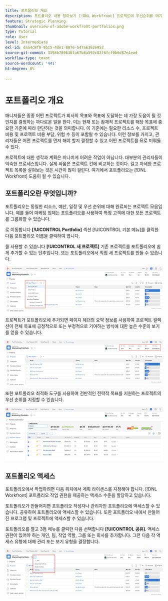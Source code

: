 ```yaml
---
title: 포트폴리오 개요
description: 포트폴리오 내용 알아보기 [!DNL Workfront] 프로젝트에 우선순위를 매기고 프로젝트를 서로 비교하는 데 도움이 되는 방법입니다.
feature: Strategic Planning
thumbnail: overview-of-adobe-workfront-portfolios.png
type: Tutorial
role: User
level: Intermediate
exl-id: daa4c8f8-9b15-4de1-8976-547a6362e952
source-git-commit: 3398b789630fa67b8a592c82f6fcf0b6d87e4ead
workflow-type: tm+mt
source-wordcount: '441'
ht-degree: 0%

---
```


# 포트폴리오 개요

매니저들은 종종 어떤 프로젝트가 회사의 목표와 목표에 도달하는 데 가장 도움이 될 것인지를 결정하는 까다로운 일을 한다. 이는 현재 또는 잠재적 프로젝트를 해당 목표에 중요한 기준에 따라 판단하는 것을 의미합니다. 이 기준에는 필요한 리소스 수, 프로젝트 비용 및 프로젝트 비용 부담, 위험 수 등이 포함될 수 있습니다. 이런 정보를 가지고, 관리자들은 어떤 프로젝트를 먼저 해야 할지 결정할 수 있고 어떤 프로젝트를 뒤로 미뤄둘 수 있다.

프로젝트에 대한 생각과 계획은 지나치게 어려운 작업이 아닙니다. 대부분의 관리자들이 익숙한 프로세스입니다. 실제 싸움은 프로젝트 간에 비교하는 것이다. 길고 자세한 프로젝트 목록을 살펴보는 것은 시간이 많이 걸린다. 여기에서 포트폴리오는 [!DNL  Workfront] 도움이 될 수 있습니다.

## 포트폴리오란 무엇입니까?

포트폴리오는 동일한 리소스, 예산, 일정 및 우선 순위에 대해 완료되는 프로젝트 모음입니다. 예를 들어 마케팅 업체는 포트폴리오를 사용하여 특정 고객에 대한 모든 프로젝트를 그룹화할 수 있습니다.

로 이동합니다 **[!UICONTROL Portfolio]** 섹션 [!UICONTROL 기본 메뉴]를 클릭한 다음 포트폴리오 이름을 클릭하여 엽니다.

를 사용할 수 있습니다 **[!UICONTROL 새 프로젝트]** 기존 프로젝트를 포트폴리오에 쉽게 추가할 수 있는 단추입니다. 또는 포트폴리오에서 직접 새 프로젝트를 만들 수 있습니다.

![에 대한 드롭다운 메뉴의 이미지 [!UICONTROL 새 프로젝트] 버튼](assets/01-portfolio-management3.png)

프로젝트가 포트폴리오에 추가되면 페이지 헤더의 요약 정보를 사용하여 프로젝트 컬렉션이 전체 목표에 긍정적으로 또는 부정적으로 기여하는 방식에 대한 높은 수준의 보기를 얻을 수 있습니다.

![페이지 헤더에 있는 포트폴리오의 요약 정보의 이미지입니다](assets/02-portfolio-management1.png)

또한 포트폴리오 최적화 도구를 사용하여 전반적인 전략적 목표를 지원하는 프로젝트의 우선 순위를 지정할 수 있습니다.

![포트폴리오에서 프로젝트 우선 순위 지정 이미지](assets/03-portfolio-management2.png)

## 포트폴리오 액세스

포트폴리오에서 작업하려면 다음 위치에서 계획 라이센스를 지정해야 합니다. [!DNL Workfront] 포트폴리오 작업 권한을 제공하는 액세스 수준을 할당하고 있습니다.

포트폴리오가 만들어지면 포트폴리오 작성자나 관리자만 포트폴리오에 액세스할 수 있습니다. 공유하여 포트폴리오에 액세스할 수 있습니다. 또한 포트폴리오 내에서 만들어진 프로그램 및 프로젝트에 액세스할 수 있습니다.

포트폴리오를 열고 3점 메뉴를 클릭한 다음 선택합니다 **[!UICONTROL 공유]**. 액세스 권한이 있어야 하는 개인, 팀, 작업 역할, 그룹 또는 회사를 추가합니다. 그런 다음 각 액세스 유형에 대해 관리 또는 보기 유형을 결정합니다.

![의 이미지 [!UICONTROL 공유] 옵션 [!DNL Workfront] 포트폴리오](assets/04-portfolio-management11.png)

<!--
Pro-tips graphic
If a user can’t access a specific portfolio, make sure it’s shared with them. The Workfront access level determines that a user can access portfolios in general, but sharing makes sure they can see specific portfolios. 
-->

<!--
Learn more graphic and links to documentation articles
* Portfolio overview   
* Create a portfolio 
* Create and manage portfolios 
* Navigate within a portfolio 
* Share a portfolio   
-->
